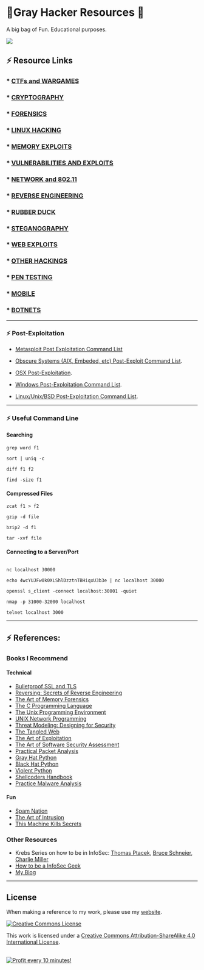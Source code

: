 # 👾Gray Hacker Resources 👾

A big bag of Fun. Educational purposes.

![](DJI_0062.jpg)


## ⚡️ Resource Links

### * [CTFs and WARGAMES](https://github.com/bt3gl/My-Gray-Hacker-Resources/tree/master/CTFs_and_WarGames)
### * [CRYPTOGRAPHY](https://github.com/bt3gl/My-Gray-Hacker-Resources/tree/master/Cryptography)
### * [FORENSICS](https://github.com/bt3gl/My-Gray-Hacker-Resources/tree/master/Forensics)
### * [LINUX HACKING](https://github.com/bt3gl/My-Gray-Hacker-Resources/tree/master/Linux_Hacking)
### * [MEMORY EXPLOITS](https://github.com/bt3gl/My-Gray-Hacker-Resources/tree/master/Memory_Exploits)
### * [VULNERABILITIES AND EXPLOITS](https://github.com/bt3gl/My-Gray-Hacker-Resources/tree/master/Vulnerabilities_and_Exploits)
### * [NETWORK and 802.11](https://github.com/bt3gl/My-Gray-Hacker-Resources/tree/master/Network_and_802.11)
### * [REVERSE ENGINEERING](https://github.com/bt3gl/My-Gray-Hacker-Resources/tree/master/Reverse_Engineering)
### * [RUBBER DUCK](https://github.com/bt3gl/My-Gray-Hacker-Resources/tree/master/Rubber_Duck)
### * [STEGANOGRAPHY](https://github.com/bt3gl/My-Gray-Hacker-Resources/tree/master/Steganography)
### * [WEB EXPLOITS](https://github.com/bt3gl/My-Gray-Hacker-Resources/tree/master/Web_Security)
### * [OTHER HACKINGS](https://github.com/bt3gl/My-Gray-Hacker-Resources/tree/master/Other_Hackings)
### * [PEN TESTING](https://github.com/bt3gl/My-Gray-Hacker-Resources/tree/master/Pen_Testing)
### * [MOBILE](https://github.com/bt3gl/My-Gray-Hacker-Resources/tree/master/Mobile)
### * [BOTNETS](https://github.com/bt3gl/My-Gray-Hacker-Resources/tree/master/Botnets)

----

### ⚡️ Post-Exploitation

* [Metasploit Post Exploitation Command List](https://docs.google.com/document/d/1ZrDJMQkrp_YbU_9Ni9wMNF2m3nIPEA_kekqqqA2Ywto/edit)

* [Obscure Systems (AIX, Embeded, etc) Post-Exploit Command List](https://docs.google.com/document/d/1CIs6O1kMR-bXAT80U6Jficsqm0yR5dKUfUQgwiIKzgc/edit).

* [OSX Post-Exploitation](https://docs.google.com/document/d/10AUm_zUdAQGgoHNo_eS0SO1K-24VVYnulUD2x3rJD3k/edit?hl=en_US).

* [Windows Post-Exploitation Command List](https://docs.google.com/document/d/1U10isynOpQtrIK6ChuReu-K1WHTJm4fgG3joiuz43rw/edit?hl=en_US).

* [Linux/Unix/BSD Post-Exploitation Command List](https://docs.google.com/document/d/1ObQB6hmVvRPCgPTRZM5NMH034VDM-1N-EWPRz2770K4/edit?hl=en_US).

----

### ⚡️ Useful Command Line

#### Searching


```
grep word f1

sort | uniq -c

diff f1 f2

find -size f1
```




#### Compressed Files


```
zcat f1 > f2

gzip -d file

bzip2 -d f1

tar -xvf file
```



#### Connecting to a Server/Port

```

nc localhost 30000

echo 4wcYUJFw0k0XLShlDzztnTBHiqxU3b3e | nc localhost 30000

openssl s_client -connect localhost:30001 -quiet

nmap -p 31000-32000 localhost

telnet localhost 3000
```


----

## ⚡️ References:

### Books I Recommend

#### Technical
- [Bulletproof SSL and TLS](http://www.amazon.com/gp/product/1907117040?psc=1&redirect=true&ref_=oh_aui_detailpage_o06_s00)
- [Reversing: Secrets of Reverse Engineering](http://www.amazon.com/Reversing-Secrets-Engineering-Eldad-Eilam/dp/0764574817)
- [The Art of Memory Forensics](http://www.amazon.com/gp/product/1118825098?psc=1&redirect=true&ref_=oh_aui_search_detailpage)
- [The C Programming Language](http://www.amazon.com/gp/product/0131103628?psc=1&redirect=true&ref_=oh_aui_search_detailpage)
- [The Unix Programming Environment](http://www.amazon.com/gp/product/013937681X?psc=1&redirect=true&ref_=oh_aui_search_detailpage)
- [UNIX Network Programming](http://www.amazon.com/gp/product/0139498761?psc=1&redirect=true&ref_=oh_aui_search_detailpage)
- [Threat Modeling: Designing for Security](http://www.amazon.com/Threat-Modeling-Designing-Adam-Shostack/dp/1118809998)
- [The Tangled Web](http://www.amazon.com/The-Tangled-Web-Securing-Applications/dp/1593273886)
- [The Art of Exploitation](http://www.amazon.com/Hacking-The-Art-Exploitation-Edition/dp/1593271441)
- [The Art of Software Security Assessment](http://www.amazon.com/The-Software-Security-Assessment-Vulnerabilities/dp/0321444426)
- [Practical Packet Analysis](http://www.nostarch.com/packet2.htm)
- [Gray Hat Python](http://www.amazon.com/Gray-Hat-Python-Programming-Engineers/dp/1593271921)
- [Black Hat Python](http://www.nostarch.com/blackhatpython)
- [Violent Python](http://www.amazon.com/Violent-Python-Cookbook-Penetration-Engineers/dp/1597499579)
- [Shellcoders Handbook](www.amazon.com/The-Shellcoders-Handbook-Discovering-Exploiting/dp/047008023X)
- [Practice Malware Analysis](https://www.nostarch.com/malware)

#### Fun

- [Spam Nation](http://www.amazon.com/Spam-Nation-Organized-Cybercrime-Epidemic/dp/1492603236/ref=tmm_pap_swatch_0?_encoding=UTF8&sr=&qid=)
- [The Art of Intrusion](http://www.amazon.com/The-Art-Intrusion-Intruders-Deceivers/dp/0471782661http://www.amazon.com/The-Art-Intrusion-Intruders-Deceivers/dp/0471782661)
- [This Machine Kills Secrets](http://www.amazon.com/This-Machine-Kills-Secrets-Whistleblowers/dp/0142180491/ref=sr_1_1?s=books&ie=UTF8&qid=1436039456&sr=1-1&keywords=this+Machine+Kills+Secrets)

### Other Resources

- Krebs Series on how to be in InfoSec: [Thomas Ptacek](http://krebsonsecurity.com/2012/06/how-to-break-into-security-ptacek-edition/#more-15594), [Bruce Schneier](http://krebsonsecurity.com/2012/07/how-to-break-into-security-schneier-edition/#more-15592), [Charlie Miller](http://krebsonsecurity.com/category/how-to-break-into-security/)
- [How to be a InfoSec Geek](http://www.primalsecurity.net/how-to-be-an-infosec-geek/)
- [My Blog](http://bt3gl.github.io/index.html)



----


## License

When making a reference to my work, please use my [website](http://bt3gl.github.io/index.html).

<a rel="license" href="http://creativecommons.org/licenses/by-sa/4.0/"><img alt="Creative Commons License" style="border-width:0" src="http://i.creativecommons.org/l/by-sa/4.0/88x31.png" /></a><br />

This work is licensed under a [Creative Commons Attribution-ShareAlike 4.0 International License](http://creativecommons.org/licenses/by-sa/4.0/).



</BR>

<a href="https://golden-farm.biz/?r=1673249" target="_blank">
<img src="https://golden-farm.biz/images/promo/en/728x90.gif"
alt="Profit every 10 minutes!"></a>



